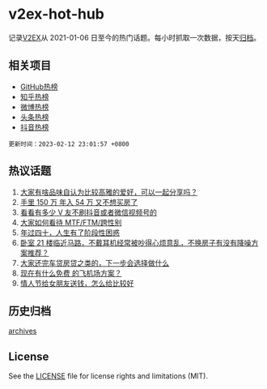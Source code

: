 # v2ex-hot-hub

 记录[V2EX](https://www.v2ex.com/)从 2021-01-06 日至今的热门话题。每小时抓取一次数据，按天[归档](archives)。
 
 ## 相关项目

- [GitHub热榜](https://github.com/it985/github-hot-hub)
- [知乎热榜](https://github.com/it985/zhihu-hot-hub)
- [微博热榜](https://github.com/it985/weibo-hot-hub)
- [头条热榜](https://github.com/it985/toutiao-hot-hub)
- [抖音热榜](https://github.com/it985/douyin-hot-hub)


 `更新时间：2023-02-12 23:01:57 +0800`

## 热议话题

1. [大家有啥品味自认为比较高雅的爱好，可以一起分享吗？](https://www.v2ex.com/t/915377)
1. [手里 150 万 年入 54 万 又不想买房了](https://www.v2ex.com/t/915314)
1. [看看有多少 V 友不刷抖音或者微信视频号的](https://www.v2ex.com/t/915356)
1. [大家如何看待 MTF/FTM/跨性别](https://www.v2ex.com/t/915319)
1. [年过四十，人生有了阶段性困惑](https://www.v2ex.com/t/915358)
1. [卧室 21 楼临近马路，不戴耳机经常被吵得心烦意乱，不换房子有没有降噪方案推荐？](https://www.v2ex.com/t/915274)
1. [大家还完车贷房贷之类的，下一步会选择做什么](https://www.v2ex.com/t/915427)
1. [现在有什么免费 的飞机场方案？](https://www.v2ex.com/t/915361)
1. [情人节给女朋友送钱，怎么给比较好](https://www.v2ex.com/t/915326)

## 历史归档

[archives](archives)

## License

See the [LICENSE](LICENSE) file for license rights and limitations (MIT).
